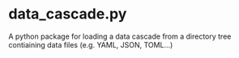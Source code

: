 # data_cascade.py
A python package for loading a data cascade from a directory tree contiaining data files (e.g. YAML, JSON, TOML...)
